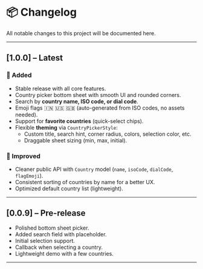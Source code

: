 # 📦 Changelog

All notable changes to this project will be documented here.

---

## [1.0.0] – Latest
### 🚀 Added
- Stable release with all core features.
- Country picker bottom sheet with smooth UI and rounded corners.
- Search by **country name, ISO code, or dial code**.
- Emoji flags 🇮🇳 🇺🇸 🇬🇧 (auto-generated from ISO codes, no assets needed).
- Support for **favorite countries** (quick-select chips).
- Flexible **theming** via `CountryPickerStyle`:
  - Custom title, search hint, corner radius, colors, selection color, etc.
  - Draggable sheet sizing (min, max, initial).

### 🎨 Improved
- Cleaner public API with `Country` model (`name`, `isoCode`, `dialCode`, `flagEmoji`).
- Consistent sorting of countries by name for a better UX.
- Optimized default country list (lightweight).

---

## [0.0.9] – Pre-release
- Polished bottom sheet picker.
- Added search field with placeholder.
- Initial selection support.
- Callback when selecting a country.
- Lightweight demo with a few countries.

---


